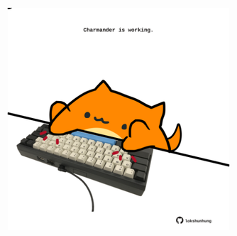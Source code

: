 <!-- built at 02/10/2021, 14:01:26 UTC -->
<p align="center">
  <img width="500" height="500" src="./ReadmeImage.svg">
</p>
